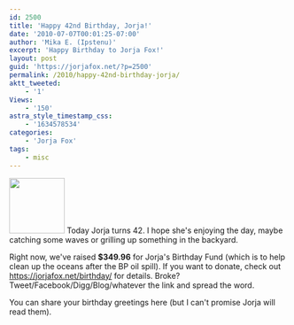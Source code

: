 ```yaml
---
id: 2500
title: 'Happy 42nd Birthday, Jorja!'
date: '2010-07-07T00:01:25-07:00'
author: 'Mika E. (Ipstenu)'
excerpt: 'Happy Birthday to Jorja Fox!'
layout: post
guid: 'https://jorjafox.net/?p=2500'
permalink: /2010/happy-42nd-birthday-jorja/
aktt_tweeted:
    - '1'
Views:
    - '150'
astra_style_timestamp_css:
    - '1634578534'
categories:
    - 'Jorja Fox'
tags:
    - misc
---
```


<img src="//static.jorjafox.net/wordpress/2010/07/birthday-42-100x100.jpg" alt="" title="birthday-42" width="100" height="100" class="alignleft size-thumbnail wp-image-2501" /> Today Jorja turns 42. I hope she's enjoying the day, maybe catching some waves or grilling up something in the backyard.

Right now, we've raised **$349.96** for Jorja's Birthday Fund (which is to help clean up the oceans after the BP oil spill).  If you want to donate, check out <a href="https://jorjafox.net/birthday/">https://jorjafox.net/birthday/</a> for details. Broke? Tweet/Facebook/Digg/Blog/whatever the link and spread the word.

You can share your birthday greetings here (but I can't promise Jorja will read them).
